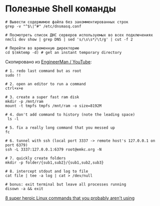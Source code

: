 # Полезные Shell команды

```shell
# Вывести содержимое файла без закомментированных строк
grep -v "^$\|^#" /etc/dnsmasq.conf

# Посмотреть список ДНС серверов используемых во всех подключениях
nmcli dev show | grep DNS | sed 's/\s\s*/\t/g' | cut -f 2

# Перейти во временную директорию
cd $(mktemp -d) # get an instant temporary directory
```


Скопировано из [EngineerMan / YouTube](https://github.com/engineer-man/youtube):

```shell
# 1. redo last command but as root
sudo !!

# 2. open an editor to run a command
ctrl+x+e

# 3. create a super fast ram disk
mkdir -p /mnt/ram
mount -t tmpfs tmpfs /mnt/ram -o size=8192M

# 4. don't add command to history (note the leading space)
 ls -l

# 5. fix a really long command that you messed up
fc

# 6. tunnel with ssh (local port 3337 -> remote host's 127.0.0.1 on port 6379)
ssh -L 3337:127.0.0.1:6379 root@emkc.org -N

# 7. quickly create folders
mkdir -p folder/{sub1,sub2}/{sub1,sub2,sub3}

# 8. intercept stdout and log to file
cat file | tee -a log | cat > /dev/null

# bonus: exit terminal but leave all processes running
disown -a && exit
```

[8 super heroic Linux commands that you probably aren't using](https://www.youtube.com/watch?v=Zuwa8zlfXSY)
